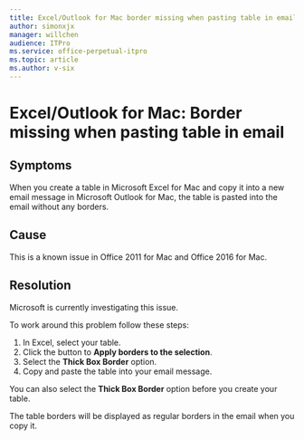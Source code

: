 ```yaml
---
title: Excel/Outlook for Mac border missing when pasting table in email
author: simonxjx
manager: willchen
audience: ITPro
ms.service: office-perpetual-itpro
ms.topic: article
ms.author: v-six
---
```


# Excel/Outlook for Mac: Border missing when pasting table in email

## Symptoms

When you create a table in Microsoft Excel for Mac and copy it into a new email message in Microsoft Outlook for Mac, the table is pasted into the email without any borders.

## Cause

This is a known issue in Office 2011 for Mac and Office 2016 for Mac.

## Resolution

Microsoft is currently investigating this issue.

To work around this problem follow these steps:

1. In Excel, select your table.
2. Click the button to **Apply borders to the selection**.
3. Select the **Thick Box Border** option.
4. Copy and paste the table into your email message.

You can also select the **Thick Box Border** option before you create your table.

The table borders will be displayed as regular borders in the email when you copy it.
